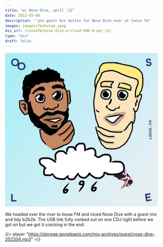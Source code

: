 ```yaml
---
title: "w/ Nose Dive, april '22"
date: 2022-05-08
description: "'pon guest mix duties for Nose Dive over at loose fm"
images: images/featured.jpeg
mix_url: /loosefm/nose-dive-w-cloud-696-8-apr-22/
type: "mix"
draft: false
---
```


![artwork](images/featured.jpeg)

We headed over the river to loose FM and niced Nose Dive with a guest mix and tidy b2b2b. The USB link fully conked out on one CDJ right before we got on but we got it cracking in the end.

{{< player "https://storage.googleapis.com/mix-archives/guest/nose-dive-202204.mp3" >}}

